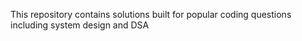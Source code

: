 This repository contains solutions built for popular coding questions including system design and DSA
